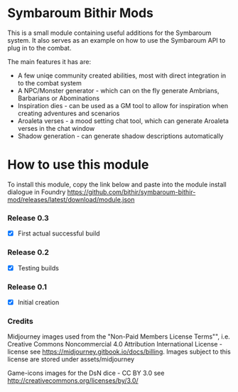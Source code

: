 # Symbaroum Bithir Mods

This is a small module containing useful additions for the Symbaroum system.  It also serves as an example on how to use the Symbaroum API to plug in to the combat.

The main features it has are:
- A few uniqe community created abilities, most with direct integration in to the combat system
- A NPC/Monster generator - which can on the fly generate Ambrians, Barbarians or Abominations
- Inspiration dies - can be used as a GM tool to allow for inspiration when creating adventures and scenarios
- Aroaleta verses - a mood setting chat tool, which can generate Aroaleta verses in the chat window
- Shadow generation - can generate shadow descriptions automatically


# How to use this module

To install this module, copy the link below and paste into the module install dialogue in Foundry
https://github.com/bithir/symbaroum-bithir-mod/releases/latest/download/module.json

### Release 0.3
- [x] First actual successful build
### Release 0.2
- [x]  Testing builds

### Release 0.1
- [x] Initial creation


### Credits
Midjourney images used from the "Non-Paid Members License Terms"", i.e. Creative Commons Noncommercial 4.0 Attribution International License - license see https://midjourney.gitbook.io/docs/billing.
Images subject to this license are stored under assets/midjourney

Game-icons images for the DsN dice - CC BY 3.0 see http://creativecommons.org/licenses/by/3.0/